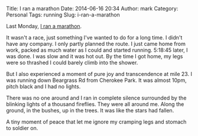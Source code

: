 Title: I ran a marathon
Date: 2014-06-16 20:34
Author: mark
Category: Personal
Tags: running
Slug: i-ran-a-marathon

Last Monday, [I ran a marathon](https://www.strava.com/activities/151766921). 

It wasn't a race, just something I've wanted to do for a long time. I didn't have any company. I only partly planned the route.  I just came home from work, packed as much water as I could and started running. 5:18:45 later, I was done.  I was slow and it was hot out. By the time I got home, my legs were so thrashed I could barely climb into the shower.

But I also experienced a moment of pure joy and transcendence at mile 23.  I was running down Beargrass Rd from Cherokee Park. It was almost 10pm, pitch black and I had no lights. 

There was no one around and I ran in complete silence surrounded by the blinking lights of a thousand fireflies. They were all around me. Along the ground, in the bushes, up in the trees. It was like the stars had fallen.

A tiny moment of peace that let me ignore my cramping legs and stomach to soldier on.
